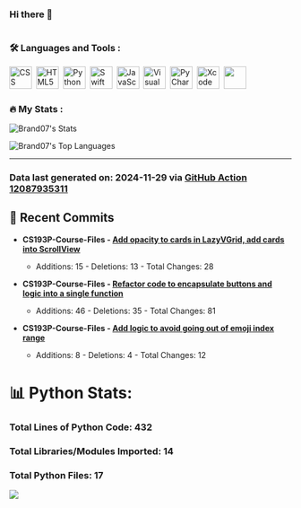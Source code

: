 ### Hi there 👋

<img src="https://komarev.com/ghpvc/?username=Brand07&style=flat-square&color=blue" alt=""/>



### :hammer_and_wrench: Languages and Tools :
<div>
  <img src="https://cdn.jsdelivr.net/gh/devicons/devicon@latest/icons/css3/css3-original.svg", title="CSS", alt="CSS" width="40" heigh="40" />&nbsp;
  <img src="https://cdn.jsdelivr.net/gh/devicons/devicon@latest/icons/html5/html5-original.svg", title="HTML5" alt="HTML5" width="40" height="40" />&nbsp;
  <img src="https://cdn.jsdelivr.net/gh/devicons/devicon@latest/icons/python/python-original-wordmark.svg", title="Python" alt="Python" width="40" height="40" />&nbsp;
  <img src="https://cdn.jsdelivr.net/gh/devicons/devicon@latest/icons/swift/swift-original.svg" , title="Swift" alt="Swift" width="40" height="40"/>&nbsp;
  <img src="https://cdn.jsdelivr.net/gh/devicons/devicon@latest/icons/javascript/javascript-original.svg", title="JavaScript" alt="JavaScript" width="40" height="40"/>&nbsp;
  <img src="https://cdn.jsdelivr.net/gh/devicons/devicon@latest/icons/vscode/vscode-original-wordmark.svg", title="Visual Studio Code" alt="Visual Studio Code" width="40" height="40"/>&nbsp;
  <img src="https://cdn.jsdelivr.net/gh/devicons/devicon@latest/icons/pycharm/pycharm-original.svg" title="PyCharm" alt="PyCharm" width="40" height="40"/>&nbsp;
  <img src="https://cdn.jsdelivr.net/gh/devicons/devicon@latest/icons/xcode/xcode-original.svg", title="Xcode" alt="Xcode" width="40" height="40"/>&nbsp;
  <img src="https://cdn.jsdelivr.net/gh/devicons/devicon@latest/icons/raspberrypi/raspberrypi-original.svg", width="40" height="40" />      
</div>




### :fire: My Stats :
![Brand07's Stats](https://github-readme-stats.vercel.app/api?username=Brand07&theme=vue-dark&show_icons=true&hide_border=true&count_private=true)

![Brand07's Top Languages](https://github-readme-stats.vercel.app/api/top-langs/?username=Brand07&theme=vue-dark&show_icons=true&hide_border=true&layout=compact)


---


### Data last generated on: 2024-11-29 via [GitHub Action 12087935311](https://github.com/sockheadrps/sockheadrps/actions/runs/12087935311)

## 🚀 Recent Commits

- **CS193P-Course-Files - [Add opacity to cards in LazyVGrid, add cards into ScrollView](https://github.com/Brand07/CS193P-Course-Files/commit/1cd1bdc547cddfc482f08c1f234e63f71c2e470d)**
  - Additions: 15 - Deletions: 13 - Total Changes: 28

- **CS193P-Course-Files - [Refactor code to encapsulate buttons and logic into a single function](https://github.com/Brand07/CS193P-Course-Files/commit/e41d25414304fcb815bc614cdeaecaa580a18f2c)**
  - Additions: 46 - Deletions: 35 - Total Changes: 81

- **CS193P-Course-Files - [Add logic to avoid going out of emoji index range](https://github.com/Brand07/CS193P-Course-Files/commit/48cf25a99e8a5e4d95fc1d09a05e2832c324c30c)**
  - Additions: 8 - Deletions: 4 - Total Changes: 12


# 📊 Python Stats:

### Total Lines of Python Code: 432
### Total Libraries/Modules Imported: 14
### Total Python Files: 17
![](DataVisuals/data.gif)

